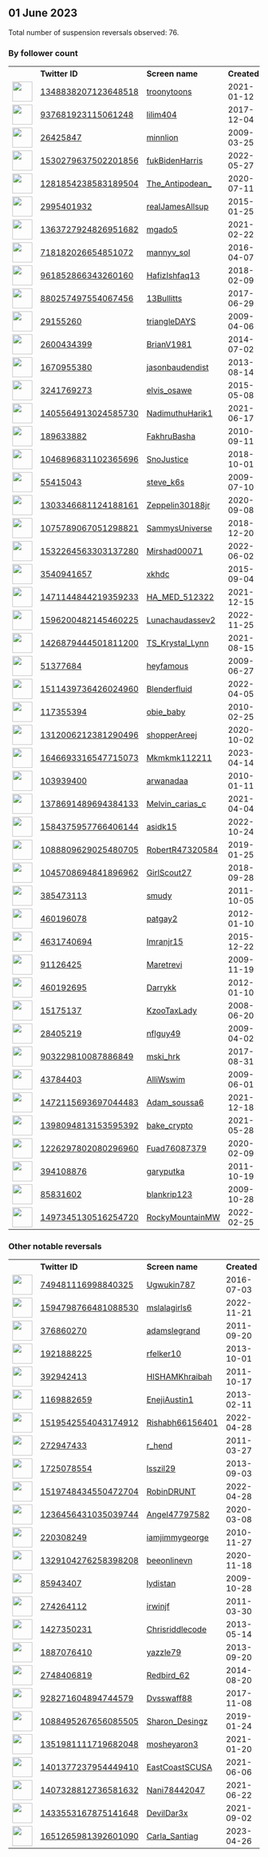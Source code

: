
## 01 June 2023
Total number of suspension reversals observed: 76.

### By follower count
<table><tr><th></th><th align="left">Twitter ID</th><th align="left">Screen name</th>
<th align="left">Created</th><th align="left">Status</th><th align="left">Suspended</th><th align="left">Followers</th>
<tr><td><a href="https://pbs.twimg.com/profile_images/1631676327819640833/bG37ujaS_normal.png"><img src="https://pbs.twimg.com/profile_images/1631676327819640833/bG37ujaS_normal.png" width="40px" height="40px" align="center"/></a></td><td><a href="https://twitter.com/intent/user?user_id=1348838207123648518">1348838207123648518</a></td><td><a href="https://twitter.com/troonytoons">troonytoons</a></td><td>2021-01-12</td><td align="center"></td><td>2023-03-19</td><td>56153</td></tr>
<tr><td><a href="https://pbs.twimg.com/profile_images/1663910991908728833/XToz_afB_normal.jpg"><img src="https://pbs.twimg.com/profile_images/1663910991908728833/XToz_afB_normal.jpg" width="40px" height="40px" align="center"/></a></td><td><a href="https://twitter.com/intent/user?user_id=937681923115061248">937681923115061248</a></td><td><a href="https://twitter.com/lilim404">lilim404</a></td><td>2017-12-04</td><td align="center"></td><td>2023-04-26</td><td>34238</td></tr>
<tr><td><a href="https://pbs.twimg.com/profile_images/1663078304889421824/8wILPQHS_normal.jpg"><img src="https://pbs.twimg.com/profile_images/1663078304889421824/8wILPQHS_normal.jpg" width="40px" height="40px" align="center"/></a></td><td><a href="https://twitter.com/intent/user?user_id=26425847">26425847</a></td><td><a href="https://twitter.com/minnlion">minnlion</a></td><td>2009-03-25</td><td align="center"></td><td></td><td>21911</td></tr>
<tr><td><a href="https://pbs.twimg.com/profile_images/1530426982831300609/L0gadUjR_normal.jpg"><img src="https://pbs.twimg.com/profile_images/1530426982831300609/L0gadUjR_normal.jpg" width="40px" height="40px" align="center"/></a></td><td><a href="https://twitter.com/intent/user?user_id=1530279637502201856">1530279637502201856</a></td><td><a href="https://twitter.com/fukBidenHarris">fukBidenHarris</a></td><td>2022-05-27</td><td align="center"></td><td>2023-05-31</td><td>17300</td></tr>
<tr><td><a href="https://pbs.twimg.com/profile_images/1605707379534102528/zaMAnQVG_normal.jpg"><img src="https://pbs.twimg.com/profile_images/1605707379534102528/zaMAnQVG_normal.jpg" width="40px" height="40px" align="center"/></a></td><td><a href="https://twitter.com/intent/user?user_id=1281854238583189504">1281854238583189504</a></td><td><a href="https://twitter.com/The_Antipodean_">The_Antipodean_</a></td><td>2020-07-11</td><td align="center"></td><td>2023-04-04</td><td>15102</td></tr>
<tr><td><a href="https://pbs.twimg.com/profile_images/943812143014600704/k2x1fB9b_normal.jpg"><img src="https://pbs.twimg.com/profile_images/943812143014600704/k2x1fB9b_normal.jpg" width="40px" height="40px" align="center"/></a></td><td><a href="https://twitter.com/intent/user?user_id=2995401932">2995401932</a></td><td><a href="https://twitter.com/realJamesAllsup">realJamesAllsup</a></td><td>2015-01-25</td><td align="center"></td><td></td><td>12857</td></tr>
<tr><td><a href="https://pbs.twimg.com/profile_images/1599347644874346497/RWuIvx4e_normal.jpg"><img src="https://pbs.twimg.com/profile_images/1599347644874346497/RWuIvx4e_normal.jpg" width="40px" height="40px" align="center"/></a></td><td><a href="https://twitter.com/intent/user?user_id=1363727924826951682">1363727924826951682</a></td><td><a href="https://twitter.com/mgado5">mgado5</a></td><td>2021-02-22</td><td align="center"></td><td>2023-05-17</td><td>11628</td></tr>
<tr><td><a href="https://pbs.twimg.com/profile_images/1663715925235752960/OB-x7i3V_normal.jpg"><img src="https://pbs.twimg.com/profile_images/1663715925235752960/OB-x7i3V_normal.jpg" width="40px" height="40px" align="center"/></a></td><td><a href="https://twitter.com/intent/user?user_id=718182026654851072">718182026654851072</a></td><td><a href="https://twitter.com/mannyv_sol">mannyv_sol</a></td><td>2016-04-07</td><td align="center"></td><td>2023-05-20</td><td>8626</td></tr>
<tr><td><a href="https://pbs.twimg.com/profile_images/1630915059336503296/qo3Sj-QY_normal.jpg"><img src="https://pbs.twimg.com/profile_images/1630915059336503296/qo3Sj-QY_normal.jpg" width="40px" height="40px" align="center"/></a></td><td><a href="https://twitter.com/intent/user?user_id=961852866343260160">961852866343260160</a></td><td><a href="https://twitter.com/HafizIshfaq13">HafizIshfaq13</a></td><td>2018-02-09</td><td align="center"></td><td>2023-05-25</td><td>7241</td></tr>
<tr><td><a href="https://pbs.twimg.com/profile_images/1324554923007045633/AZdx8qTz_normal.jpg"><img src="https://pbs.twimg.com/profile_images/1324554923007045633/AZdx8qTz_normal.jpg" width="40px" height="40px" align="center"/></a></td><td><a href="https://twitter.com/intent/user?user_id=880257497554067456">880257497554067456</a></td><td><a href="https://twitter.com/13Bullitts">13Bullitts</a></td><td>2017-06-29</td><td align="center"></td><td>2022-05-05</td><td>6541</td></tr>
<tr><td><a href="https://pbs.twimg.com/profile_images/1399668721354874884/xVBo1Xpt_normal.png"><img src="https://pbs.twimg.com/profile_images/1399668721354874884/xVBo1Xpt_normal.png" width="40px" height="40px" align="center"/></a></td><td><a href="https://twitter.com/intent/user?user_id=29155260">29155260</a></td><td><a href="https://twitter.com/triangleDAYS">triangleDAYS</a></td><td>2009-04-06</td><td align="center"></td><td>2022-11-28</td><td>6026</td></tr>
<tr><td><a href="https://pbs.twimg.com/profile_images/909590760479014913/uE-eck-5_normal.jpg"><img src="https://pbs.twimg.com/profile_images/909590760479014913/uE-eck-5_normal.jpg" width="40px" height="40px" align="center"/></a></td><td><a href="https://twitter.com/intent/user?user_id=2600434399">2600434399</a></td><td><a href="https://twitter.com/BrianV1981">BrianV1981</a></td><td>2014-07-02</td><td align="center"></td><td>2022-11-26</td><td>3730</td></tr>
<tr><td><a href="https://pbs.twimg.com/profile_images/1187447696241627137/L3Gqhfwr_normal.jpg"><img src="https://pbs.twimg.com/profile_images/1187447696241627137/L3Gqhfwr_normal.jpg" width="40px" height="40px" align="center"/></a></td><td><a href="https://twitter.com/intent/user?user_id=1670955380">1670955380</a></td><td><a href="https://twitter.com/jasonbaudendist">jasonbaudendist</a></td><td>2013-08-14</td><td align="center"></td><td></td><td>3221</td></tr>
<tr><td><a href="https://pbs.twimg.com/profile_images/1528747997361741826/f_0lg34j_normal.jpg"><img src="https://pbs.twimg.com/profile_images/1528747997361741826/f_0lg34j_normal.jpg" width="40px" height="40px" align="center"/></a></td><td><a href="https://twitter.com/intent/user?user_id=3241769273">3241769273</a></td><td><a href="https://twitter.com/elvis_osawe">elvis_osawe</a></td><td>2015-05-08</td><td align="center"></td><td>2022-06-05</td><td>3075</td></tr>
<tr><td><a href="https://pbs.twimg.com/profile_images/1630578212525985792/7u_n3bO3_normal.jpg"><img src="https://pbs.twimg.com/profile_images/1630578212525985792/7u_n3bO3_normal.jpg" width="40px" height="40px" align="center"/></a></td><td><a href="https://twitter.com/intent/user?user_id=1405564913024585730">1405564913024585730</a></td><td><a href="https://twitter.com/NadimuthuHarik1">NadimuthuHarik1</a></td><td>2021-06-17</td><td align="center"></td><td>2023-05-12</td><td>2120</td></tr>
<tr><td><a href="https://pbs.twimg.com/profile_images/1663441030937554944/nBrI0rL5_normal.jpg"><img src="https://pbs.twimg.com/profile_images/1663441030937554944/nBrI0rL5_normal.jpg" width="40px" height="40px" align="center"/></a></td><td><a href="https://twitter.com/intent/user?user_id=189633882">189633882</a></td><td><a href="https://twitter.com/FakhruBasha">FakhruBasha</a></td><td>2010-09-11</td><td align="center"></td><td>2023-05-22</td><td>1877</td></tr>
<tr><td><a href="https://pbs.twimg.com/profile_images/1661819421688573958/gObSV-xm_normal.jpg"><img src="https://pbs.twimg.com/profile_images/1661819421688573958/gObSV-xm_normal.jpg" width="40px" height="40px" align="center"/></a></td><td><a href="https://twitter.com/intent/user?user_id=1046896831102365696">1046896831102365696</a></td><td><a href="https://twitter.com/SnoJustice">SnoJustice</a></td><td>2018-10-01</td><td align="center"></td><td></td><td>1764</td></tr>
<tr><td><a href="https://pbs.twimg.com/profile_images/919703418050138112/w39PF8M9_normal.jpg"><img src="https://pbs.twimg.com/profile_images/919703418050138112/w39PF8M9_normal.jpg" width="40px" height="40px" align="center"/></a></td><td><a href="https://twitter.com/intent/user?user_id=55415043">55415043</a></td><td><a href="https://twitter.com/steve_k6s">steve_k6s</a></td><td>2009-07-10</td><td align="center"></td><td></td><td>1456</td></tr>
<tr><td><a href="https://pbs.twimg.com/profile_images/1346639051651244032/yschHMem_normal.jpg"><img src="https://pbs.twimg.com/profile_images/1346639051651244032/yschHMem_normal.jpg" width="40px" height="40px" align="center"/></a></td><td><a href="https://twitter.com/intent/user?user_id=1303346681124188161">1303346681124188161</a></td><td><a href="https://twitter.com/Zeppelin30188jr">Zeppelin30188jr</a></td><td>2020-09-08</td><td align="center">🔒</td><td></td><td>1372</td></tr>
<tr><td><a href="https://pbs.twimg.com/profile_images/1643920188948242432/-UpYB-qA_normal.jpg"><img src="https://pbs.twimg.com/profile_images/1643920188948242432/-UpYB-qA_normal.jpg" width="40px" height="40px" align="center"/></a></td><td><a href="https://twitter.com/intent/user?user_id=1075789067051298821">1075789067051298821</a></td><td><a href="https://twitter.com/SammysUniverse">SammysUniverse</a></td><td>2018-12-20</td><td align="center"></td><td>2023-05-22</td><td>1329</td></tr>
<tr><td><a href="https://pbs.twimg.com/profile_images/1641724651670757376/NO9VtmRz_normal.jpg"><img src="https://pbs.twimg.com/profile_images/1641724651670757376/NO9VtmRz_normal.jpg" width="40px" height="40px" align="center"/></a></td><td><a href="https://twitter.com/intent/user?user_id=1532264563303137280">1532264563303137280</a></td><td><a href="https://twitter.com/Mirshad00071">Mirshad00071</a></td><td>2022-06-02</td><td align="center"></td><td>2023-05-16</td><td>1216</td></tr>
<tr><td><a href="https://pbs.twimg.com/profile_images/1583534623233015809/-qyESszF_normal.jpg"><img src="https://pbs.twimg.com/profile_images/1583534623233015809/-qyESszF_normal.jpg" width="40px" height="40px" align="center"/></a></td><td><a href="https://twitter.com/intent/user?user_id=3540941657">3540941657</a></td><td><a href="https://twitter.com/xkhdc">xkhdc</a></td><td>2015-09-04</td><td align="center"></td><td>2023-05-28</td><td>1191</td></tr>
<tr><td><a href="https://pbs.twimg.com/profile_images/1662952766140981258/ThmWjpy7_normal.jpg"><img src="https://pbs.twimg.com/profile_images/1662952766140981258/ThmWjpy7_normal.jpg" width="40px" height="40px" align="center"/></a></td><td><a href="https://twitter.com/intent/user?user_id=1471144844219359233">1471144844219359233</a></td><td><a href="https://twitter.com/HA_MED_512322">HA_MED_512322</a></td><td>2021-12-15</td><td align="center"></td><td>2023-05-25</td><td>1178</td></tr>
<tr><td><a href="https://pbs.twimg.com/profile_images/1597203798677659648/6ldRuV4c_normal.jpg"><img src="https://pbs.twimg.com/profile_images/1597203798677659648/6ldRuV4c_normal.jpg" width="40px" height="40px" align="center"/></a></td><td><a href="https://twitter.com/intent/user?user_id=1596200482145460225">1596200482145460225</a></td><td><a href="https://twitter.com/Lunachaudassev2">Lunachaudassev2</a></td><td>2022-11-25</td><td align="center"></td><td>2023-05-25</td><td>1135</td></tr>
<tr><td><a href="https://pbs.twimg.com/profile_images/1602049748869025793/9MDViDof_normal.jpg"><img src="https://pbs.twimg.com/profile_images/1602049748869025793/9MDViDof_normal.jpg" width="40px" height="40px" align="center"/></a></td><td><a href="https://twitter.com/intent/user?user_id=1426879444501811200">1426879444501811200</a></td><td><a href="https://twitter.com/TS_Krystal_Lynn">TS_Krystal_Lynn</a></td><td>2021-08-15</td><td align="center"></td><td>2023-01-13</td><td>1029</td></tr>
<tr><td><a href="https://pbs.twimg.com/profile_images/1480417306194944004/ArUpwxw2_normal.jpg"><img src="https://pbs.twimg.com/profile_images/1480417306194944004/ArUpwxw2_normal.jpg" width="40px" height="40px" align="center"/></a></td><td><a href="https://twitter.com/intent/user?user_id=51377684">51377684</a></td><td><a href="https://twitter.com/heyfamous">heyfamous</a></td><td>2009-06-27</td><td align="center"></td><td>2022-12-03</td><td>915</td></tr>
<tr><td><a href="https://pbs.twimg.com/profile_images/1532891626049220608/rtqvs23q_normal.jpg"><img src="https://pbs.twimg.com/profile_images/1532891626049220608/rtqvs23q_normal.jpg" width="40px" height="40px" align="center"/></a></td><td><a href="https://twitter.com/intent/user?user_id=1511439736426024960">1511439736426024960</a></td><td><a href="https://twitter.com/Blenderfluid">Blenderfluid</a></td><td>2022-04-05</td><td align="center"></td><td>2022-06-15</td><td>801</td></tr>
<tr><td><a href="https://pbs.twimg.com/profile_images/1310940572086083586/1rE5rIx__normal.jpg"><img src="https://pbs.twimg.com/profile_images/1310940572086083586/1rE5rIx__normal.jpg" width="40px" height="40px" align="center"/></a></td><td><a href="https://twitter.com/intent/user?user_id=117355394">117355394</a></td><td><a href="https://twitter.com/obie_baby">obie_baby</a></td><td>2010-02-25</td><td align="center"></td><td>2022-10-25</td><td>786</td></tr>
<tr><td><a href="https://pbs.twimg.com/profile_images/1615616100816883712/l1zZtY5U_normal.jpg"><img src="https://pbs.twimg.com/profile_images/1615616100816883712/l1zZtY5U_normal.jpg" width="40px" height="40px" align="center"/></a></td><td><a href="https://twitter.com/intent/user?user_id=1312006212381290496">1312006212381290496</a></td><td><a href="https://twitter.com/shopperAreej">shopperAreej</a></td><td>2020-10-02</td><td align="center"></td><td>2023-05-20</td><td>754</td></tr>
<tr><td><a href="https://pbs.twimg.com/profile_images/1646708098000723970/PMyRDsg9_normal.jpg"><img src="https://pbs.twimg.com/profile_images/1646708098000723970/PMyRDsg9_normal.jpg" width="40px" height="40px" align="center"/></a></td><td><a href="https://twitter.com/intent/user?user_id=1646693316547715073">1646693316547715073</a></td><td><a href="https://twitter.com/Mkmkmk112211">Mkmkmk112211</a></td><td>2023-04-14</td><td align="center"></td><td>2023-05-25</td><td>740</td></tr>
<tr><td><a href="https://pbs.twimg.com/profile_images/1192796656925913088/opA92Ptj_normal.jpg"><img src="https://pbs.twimg.com/profile_images/1192796656925913088/opA92Ptj_normal.jpg" width="40px" height="40px" align="center"/></a></td><td><a href="https://twitter.com/intent/user?user_id=103939400">103939400</a></td><td><a href="https://twitter.com/arwanadaa">arwanadaa</a></td><td>2010-01-11</td><td align="center"></td><td>2023-05-23</td><td>667</td></tr>
<tr><td><a href="https://pbs.twimg.com/profile_images/1644843582648451076/85JBaR2b_normal.jpg"><img src="https://pbs.twimg.com/profile_images/1644843582648451076/85JBaR2b_normal.jpg" width="40px" height="40px" align="center"/></a></td><td><a href="https://twitter.com/intent/user?user_id=1378691489694384133">1378691489694384133</a></td><td><a href="https://twitter.com/Melvin_carias_c">Melvin_carias_c</a></td><td>2021-04-04</td><td align="center"></td><td>2023-05-25</td><td>607</td></tr>
<tr><td><a href="https://pbs.twimg.com/profile_images/1598254778399727616/2WYem5H2_normal.jpg"><img src="https://pbs.twimg.com/profile_images/1598254778399727616/2WYem5H2_normal.jpg" width="40px" height="40px" align="center"/></a></td><td><a href="https://twitter.com/intent/user?user_id=1584375957766406144">1584375957766406144</a></td><td><a href="https://twitter.com/asidk15">asidk15</a></td><td>2022-10-24</td><td align="center"></td><td>2023-05-15</td><td>600</td></tr>
<tr><td><a href="https://pbs.twimg.com/profile_images/1661925619645464576/1xojTIEw_normal.jpg"><img src="https://pbs.twimg.com/profile_images/1661925619645464576/1xojTIEw_normal.jpg" width="40px" height="40px" align="center"/></a></td><td><a href="https://twitter.com/intent/user?user_id=1088809629025480705">1088809629025480705</a></td><td><a href="https://twitter.com/RobertR47320584">RobertR47320584</a></td><td>2019-01-25</td><td align="center"></td><td>2023-05-28</td><td>582</td></tr>
<tr><td><a href="https://pbs.twimg.com/profile_images/1045709195998318596/F_LB473A_normal.jpg"><img src="https://pbs.twimg.com/profile_images/1045709195998318596/F_LB473A_normal.jpg" width="40px" height="40px" align="center"/></a></td><td><a href="https://twitter.com/intent/user?user_id=1045708694841896962">1045708694841896962</a></td><td><a href="https://twitter.com/GirlScout27">GirlScout27</a></td><td>2018-09-28</td><td align="center"></td><td></td><td>491</td></tr>
<tr><td><a href="https://pbs.twimg.com/profile_images/509121573245427712/ao-FeytI_normal.jpeg"><img src="https://pbs.twimg.com/profile_images/509121573245427712/ao-FeytI_normal.jpeg" width="40px" height="40px" align="center"/></a></td><td><a href="https://twitter.com/intent/user?user_id=385473113">385473113</a></td><td><a href="https://twitter.com/smudy">smudy</a></td><td>2011-10-05</td><td align="center">🔒</td><td>2023-04-19</td><td>474</td></tr>
<tr><td><a href="https://pbs.twimg.com/profile_images/1443799510837342222/8JU42wIK_normal.jpg"><img src="https://pbs.twimg.com/profile_images/1443799510837342222/8JU42wIK_normal.jpg" width="40px" height="40px" align="center"/></a></td><td><a href="https://twitter.com/intent/user?user_id=460196078">460196078</a></td><td><a href="https://twitter.com/patgay2">patgay2</a></td><td>2012-01-10</td><td align="center">🔒</td><td>2023-05-25</td><td>451</td></tr>
<tr><td><a href="https://pbs.twimg.com/profile_images/1452328772687044620/VnfyHlnS_normal.jpg"><img src="https://pbs.twimg.com/profile_images/1452328772687044620/VnfyHlnS_normal.jpg" width="40px" height="40px" align="center"/></a></td><td><a href="https://twitter.com/intent/user?user_id=4631740694">4631740694</a></td><td><a href="https://twitter.com/Imranjr15">Imranjr15</a></td><td>2015-12-22</td><td align="center">🔒</td><td>2023-05-23</td><td>427</td></tr>
<tr><td><a href="https://pbs.twimg.com/profile_images/695359294301016066/MXl3Hygz_normal.jpg"><img src="https://pbs.twimg.com/profile_images/695359294301016066/MXl3Hygz_normal.jpg" width="40px" height="40px" align="center"/></a></td><td><a href="https://twitter.com/intent/user?user_id=91126425">91126425</a></td><td><a href="https://twitter.com/Maretrevi">Maretrevi</a></td><td>2009-11-19</td><td align="center"></td><td>2023-03-23</td><td>422</td></tr>
<tr><td><a href="https://pbs.twimg.com/profile_images/1633986113755815941/ADknVMeL_normal.jpg"><img src="https://pbs.twimg.com/profile_images/1633986113755815941/ADknVMeL_normal.jpg" width="40px" height="40px" align="center"/></a></td><td><a href="https://twitter.com/intent/user?user_id=460192695">460192695</a></td><td><a href="https://twitter.com/Darrykk">Darrykk</a></td><td>2012-01-10</td><td align="center"></td><td>2023-05-24</td><td>413</td></tr>
<tr><td><a href="https://pbs.twimg.com/profile_images/1359748407494119424/firvQKBr_normal.jpg"><img src="https://pbs.twimg.com/profile_images/1359748407494119424/firvQKBr_normal.jpg" width="40px" height="40px" align="center"/></a></td><td><a href="https://twitter.com/intent/user?user_id=15175137">15175137</a></td><td><a href="https://twitter.com/KzooTaxLady">KzooTaxLady</a></td><td>2008-06-20</td><td align="center">🔒</td><td>2023-02-23</td><td>403</td></tr>
<tr><td><a href="https://pbs.twimg.com/profile_images/550016114218921984/2rW3byP1_normal.jpeg"><img src="https://pbs.twimg.com/profile_images/550016114218921984/2rW3byP1_normal.jpeg" width="40px" height="40px" align="center"/></a></td><td><a href="https://twitter.com/intent/user?user_id=28405219">28405219</a></td><td><a href="https://twitter.com/nflguy49">nflguy49</a></td><td>2009-04-02</td><td align="center"></td><td></td><td>309</td></tr>
<tr><td><a href="https://pbs.twimg.com/profile_images/1657621385227964418/L-aQPNTQ_normal.jpg"><img src="https://pbs.twimg.com/profile_images/1657621385227964418/L-aQPNTQ_normal.jpg" width="40px" height="40px" align="center"/></a></td><td><a href="https://twitter.com/intent/user?user_id=903229810087886849">903229810087886849</a></td><td><a href="https://twitter.com/mski_hrk">mski_hrk</a></td><td>2017-08-31</td><td align="center"></td><td>2023-05-25</td><td>279</td></tr>
<tr><td><a href="https://pbs.twimg.com/profile_images/1563509047302623233/ZGCyn6sQ_normal.jpg"><img src="https://pbs.twimg.com/profile_images/1563509047302623233/ZGCyn6sQ_normal.jpg" width="40px" height="40px" align="center"/></a></td><td><a href="https://twitter.com/intent/user?user_id=43784403">43784403</a></td><td><a href="https://twitter.com/AlliWswim">AlliWswim</a></td><td>2009-06-01</td><td align="center">🔒</td><td>2022-11-26</td><td>256</td></tr>
<tr><td><a href="https://pbs.twimg.com/profile_images/1578024706648997889/BWOWY1jV_normal.jpg"><img src="https://pbs.twimg.com/profile_images/1578024706648997889/BWOWY1jV_normal.jpg" width="40px" height="40px" align="center"/></a></td><td><a href="https://twitter.com/intent/user?user_id=1472115693697044483">1472115693697044483</a></td><td><a href="https://twitter.com/Adam_soussa6">Adam_soussa6</a></td><td>2021-12-18</td><td align="center"></td><td>2023-02-07</td><td>240</td></tr>
<tr><td><a href="https://pbs.twimg.com/profile_images/1547236178130255873/BVzLGvgL_normal.jpg"><img src="https://pbs.twimg.com/profile_images/1547236178130255873/BVzLGvgL_normal.jpg" width="40px" height="40px" align="center"/></a></td><td><a href="https://twitter.com/intent/user?user_id=1398094813153595392">1398094813153595392</a></td><td><a href="https://twitter.com/bake_crypto">bake_crypto</a></td><td>2021-05-28</td><td align="center"></td><td>2022-12-17</td><td>225</td></tr>
<tr><td><a href="https://pbs.twimg.com/profile_images/1365437864171962368/oTfLye63_normal.jpg"><img src="https://pbs.twimg.com/profile_images/1365437864171962368/oTfLye63_normal.jpg" width="40px" height="40px" align="center"/></a></td><td><a href="https://twitter.com/intent/user?user_id=1226297802080296960">1226297802080296960</a></td><td><a href="https://twitter.com/Fuad76087379">Fuad76087379</a></td><td>2020-02-09</td><td align="center"></td><td>2023-05-25</td><td>194</td></tr>
<tr><td><a href="https://pbs.twimg.com/profile_images/763149164515581952/dEY73G5L_normal.jpg"><img src="https://pbs.twimg.com/profile_images/763149164515581952/dEY73G5L_normal.jpg" width="40px" height="40px" align="center"/></a></td><td><a href="https://twitter.com/intent/user?user_id=394108876">394108876</a></td><td><a href="https://twitter.com/garyputka">garyputka</a></td><td>2011-10-19</td><td align="center"></td><td>2022-12-27</td><td>192</td></tr>
<tr><td><a href="https://pbs.twimg.com/profile_images/1660378747319492608/pVClUQJD_normal.jpg"><img src="https://pbs.twimg.com/profile_images/1660378747319492608/pVClUQJD_normal.jpg" width="40px" height="40px" align="center"/></a></td><td><a href="https://twitter.com/intent/user?user_id=85831602">85831602</a></td><td><a href="https://twitter.com/blankrip123">blankrip123</a></td><td>2009-10-28</td><td align="center"></td><td></td><td>185</td></tr>
<tr><td><a href="https://pbs.twimg.com/profile_images/1509012156892602369/TKaOLsQe_normal.jpg"><img src="https://pbs.twimg.com/profile_images/1509012156892602369/TKaOLsQe_normal.jpg" width="40px" height="40px" align="center"/></a></td><td><a href="https://twitter.com/intent/user?user_id=1497345130516254720">1497345130516254720</a></td><td><a href="https://twitter.com/RockyMountainMW">RockyMountainMW</a></td><td>2022-02-25</td><td align="center"></td><td>2022-09-08</td><td>165</td></tr>
</table>

### Other notable reversals
<table><tr><th></th><th align="left">Twitter ID</th><th align="left">Screen name</th>
<th align="left">Created</th><th align="left">Status</th><th align="left">Suspended</th><th align="left">Followers</th>
<tr><td><a href="https://pbs.twimg.com/profile_images/1508044897793753089/Ewad94Z1_normal.jpg"><img src="https://pbs.twimg.com/profile_images/1508044897793753089/Ewad94Z1_normal.jpg" width="40px" height="40px" align="center"/></a></td><td><a href="https://twitter.com/intent/user?user_id=749481116998840325">749481116998840325</a></td><td><a href="https://twitter.com/Ugwukin787">Ugwukin787</a></td><td>2016-07-03</td><td align="center"></td><td>2023-01-25</td><td>63</td></tr>
<tr><td><a href="https://pbs.twimg.com/profile_images/1594800978141872129/6zlIOjh8_normal.jpg"><img src="https://pbs.twimg.com/profile_images/1594800978141872129/6zlIOjh8_normal.jpg" width="40px" height="40px" align="center"/></a></td><td><a href="https://twitter.com/intent/user?user_id=1594798766481088530">1594798766481088530</a></td><td><a href="https://twitter.com/mslalagirls6">mslalagirls6</a></td><td>2022-11-21</td><td align="center"></td><td>2023-01-14</td><td>2</td></tr>
<tr><td><a href="https://pbs.twimg.com/profile_images/1198689292371013633/eaNp-9VB_normal.jpg"><img src="https://pbs.twimg.com/profile_images/1198689292371013633/eaNp-9VB_normal.jpg" width="40px" height="40px" align="center"/></a></td><td><a href="https://twitter.com/intent/user?user_id=376860270">376860270</a></td><td><a href="https://twitter.com/adamslegrand">adamslegrand</a></td><td>2011-09-20</td><td align="center">🔒</td><td>2022-11-28</td><td>52</td></tr>
<tr><td><a href="https://pbs.twimg.com/profile_images/1591783526919192577/xiiiIFi8_normal.jpg"><img src="https://pbs.twimg.com/profile_images/1591783526919192577/xiiiIFi8_normal.jpg" width="40px" height="40px" align="center"/></a></td><td><a href="https://twitter.com/intent/user?user_id=1921888225">1921888225</a></td><td><a href="https://twitter.com/rfelker10">rfelker10</a></td><td>2013-10-01</td><td align="center"></td><td>2023-05-17</td><td>19</td></tr>
<tr><td><a href="https://abs.twimg.com/sticky/default_profile_images/default_profile_normal.png"><img src="https://abs.twimg.com/sticky/default_profile_images/default_profile_normal.png" width="40px" height="40px" align="center"/></a></td><td><a href="https://twitter.com/intent/user?user_id=392942413">392942413</a></td><td><a href="https://twitter.com/HISHAMKhraibah">HISHAMKhraibah</a></td><td>2011-10-17</td><td align="center"></td><td>2023-02-22</td><td>1</td></tr>
<tr><td><a href="https://pbs.twimg.com/profile_images/1395633477178044422/SXJeHwSP_normal.jpg"><img src="https://pbs.twimg.com/profile_images/1395633477178044422/SXJeHwSP_normal.jpg" width="40px" height="40px" align="center"/></a></td><td><a href="https://twitter.com/intent/user?user_id=1169882659">1169882659</a></td><td><a href="https://twitter.com/EnejiAustin1">EnejiAustin1</a></td><td>2013-02-11</td><td align="center"></td><td>2023-05-25</td><td>149</td></tr>
<tr><td><a href="https://pbs.twimg.com/profile_images/1519542640445779968/HSun-U2A_normal.png"><img src="https://pbs.twimg.com/profile_images/1519542640445779968/HSun-U2A_normal.png" width="40px" height="40px" align="center"/></a></td><td><a href="https://twitter.com/intent/user?user_id=1519542554043174912">1519542554043174912</a></td><td><a href="https://twitter.com/Rishabh66156401">Rishabh66156401</a></td><td>2022-04-28</td><td align="center"></td><td>2022-12-27</td><td>0</td></tr>
<tr><td><a href="https://abs.twimg.com/sticky/default_profile_images/default_profile_normal.png"><img src="https://abs.twimg.com/sticky/default_profile_images/default_profile_normal.png" width="40px" height="40px" align="center"/></a></td><td><a href="https://twitter.com/intent/user?user_id=272947433">272947433</a></td><td><a href="https://twitter.com/r_hend">r_hend</a></td><td>2011-03-27</td><td align="center">🔒</td><td>2023-04-06</td><td>2</td></tr>
<tr><td><a href="https://pbs.twimg.com/profile_images/826129187123580930/dKNlR0bz_normal.jpg"><img src="https://pbs.twimg.com/profile_images/826129187123580930/dKNlR0bz_normal.jpg" width="40px" height="40px" align="center"/></a></td><td><a href="https://twitter.com/intent/user?user_id=1725078554">1725078554</a></td><td><a href="https://twitter.com/lsszil29">lsszil29</a></td><td>2013-09-03</td><td align="center"></td><td>2022-05-18</td><td>61</td></tr>
<tr><td><a href="https://pbs.twimg.com/profile_images/1519749592790745090/62TMMgxA_normal.jpg"><img src="https://pbs.twimg.com/profile_images/1519749592790745090/62TMMgxA_normal.jpg" width="40px" height="40px" align="center"/></a></td><td><a href="https://twitter.com/intent/user?user_id=1519748434550472704">1519748434550472704</a></td><td><a href="https://twitter.com/RobinDRUNT">RobinDRUNT</a></td><td>2022-04-28</td><td align="center"></td><td>2022-10-20</td><td>13</td></tr>
<tr><td><a href="https://pbs.twimg.com/profile_images/1540111346896871425/OaLW71En_normal.jpg"><img src="https://pbs.twimg.com/profile_images/1540111346896871425/OaLW71En_normal.jpg" width="40px" height="40px" align="center"/></a></td><td><a href="https://twitter.com/intent/user?user_id=1236456431035039744">1236456431035039744</a></td><td><a href="https://twitter.com/Angel47797582">Angel47797582</a></td><td>2020-03-08</td><td align="center"></td><td>2022-11-08</td><td>10</td></tr>
<tr><td><a href="https://pbs.twimg.com/profile_images/1215299143171747841/33nd43hM_normal.jpg"><img src="https://pbs.twimg.com/profile_images/1215299143171747841/33nd43hM_normal.jpg" width="40px" height="40px" align="center"/></a></td><td><a href="https://twitter.com/intent/user?user_id=220308249">220308249</a></td><td><a href="https://twitter.com/iamjimmygeorge">iamjimmygeorge</a></td><td>2010-11-27</td><td align="center"></td><td>2022-08-22</td><td>77</td></tr>
<tr><td><a href="https://pbs.twimg.com/profile_images/1420785694583123968/mulI6C-O_normal.jpg"><img src="https://pbs.twimg.com/profile_images/1420785694583123968/mulI6C-O_normal.jpg" width="40px" height="40px" align="center"/></a></td><td><a href="https://twitter.com/intent/user?user_id=1329104276258398208">1329104276258398208</a></td><td><a href="https://twitter.com/beeonlinevn">beeonlinevn</a></td><td>2020-11-18</td><td align="center">🔒</td><td>2023-05-03</td><td>1</td></tr>
<tr><td><a href="https://pbs.twimg.com/profile_images/1362039591/Lisa_2_normal.jpg"><img src="https://pbs.twimg.com/profile_images/1362039591/Lisa_2_normal.jpg" width="40px" height="40px" align="center"/></a></td><td><a href="https://twitter.com/intent/user?user_id=85943407">85943407</a></td><td><a href="https://twitter.com/lydistan">lydistan</a></td><td>2009-10-28</td><td align="center"></td><td></td><td>25</td></tr>
<tr><td><a href="https://pbs.twimg.com/profile_images/1297213273/image_normal.jpg"><img src="https://pbs.twimg.com/profile_images/1297213273/image_normal.jpg" width="40px" height="40px" align="center"/></a></td><td><a href="https://twitter.com/intent/user?user_id=274264112">274264112</a></td><td><a href="https://twitter.com/irwinjf">irwinjf</a></td><td>2011-03-30</td><td align="center"></td><td></td><td>10</td></tr>
<tr><td><a href="https://pbs.twimg.com/profile_images/1607770661719515138/9xdXpUwR_normal.jpg"><img src="https://pbs.twimg.com/profile_images/1607770661719515138/9xdXpUwR_normal.jpg" width="40px" height="40px" align="center"/></a></td><td><a href="https://twitter.com/intent/user?user_id=1427350231">1427350231</a></td><td><a href="https://twitter.com/Chrisriddlecode">Chrisriddlecode</a></td><td>2013-05-14</td><td align="center"></td><td>2023-05-21</td><td>116</td></tr>
<tr><td><a href="https://pbs.twimg.com/profile_images/1186979284335955969/y1rz7E0r_normal.jpg"><img src="https://pbs.twimg.com/profile_images/1186979284335955969/y1rz7E0r_normal.jpg" width="40px" height="40px" align="center"/></a></td><td><a href="https://twitter.com/intent/user?user_id=1887076410">1887076410</a></td><td><a href="https://twitter.com/yazzle79">yazzle79</a></td><td>2013-09-20</td><td align="center"></td><td></td><td>128</td></tr>
<tr><td><a href="https://pbs.twimg.com/profile_images/834438650234441728/VhawB1wU_normal.jpg"><img src="https://pbs.twimg.com/profile_images/834438650234441728/VhawB1wU_normal.jpg" width="40px" height="40px" align="center"/></a></td><td><a href="https://twitter.com/intent/user?user_id=2748406819">2748406819</a></td><td><a href="https://twitter.com/Redbird_62">Redbird_62</a></td><td>2014-08-20</td><td align="center"></td><td></td><td>122</td></tr>
<tr><td><a href="https://abs.twimg.com/sticky/default_profile_images/default_profile_normal.png"><img src="https://abs.twimg.com/sticky/default_profile_images/default_profile_normal.png" width="40px" height="40px" align="center"/></a></td><td><a href="https://twitter.com/intent/user?user_id=928271604894744579">928271604894744579</a></td><td><a href="https://twitter.com/Dvsswaff88">Dvsswaff88</a></td><td>2017-11-08</td><td align="center"></td><td>2023-02-28</td><td>3</td></tr>
<tr><td><a href="https://pbs.twimg.com/profile_images/1663531132514877441/YdypoKlm_normal.jpg"><img src="https://pbs.twimg.com/profile_images/1663531132514877441/YdypoKlm_normal.jpg" width="40px" height="40px" align="center"/></a></td><td><a href="https://twitter.com/intent/user?user_id=1088495267656085505">1088495267656085505</a></td><td><a href="https://twitter.com/Sharon_Desingz">Sharon_Desingz</a></td><td>2019-01-24</td><td align="center"></td><td>2023-05-25</td><td>150</td></tr>
<tr><td><a href="https://pbs.twimg.com/profile_images/1631701024208453637/pKILaC3a_normal.png"><img src="https://pbs.twimg.com/profile_images/1631701024208453637/pKILaC3a_normal.png" width="40px" height="40px" align="center"/></a></td><td><a href="https://twitter.com/intent/user?user_id=1351981111719682048">1351981111719682048</a></td><td><a href="https://twitter.com/mosheyaron3">mosheyaron3</a></td><td>2021-01-20</td><td align="center"></td><td>2023-04-15</td><td>0</td></tr>
<tr><td><a href="https://pbs.twimg.com/profile_images/1401385757688926210/w75UW8ni_normal.jpg"><img src="https://pbs.twimg.com/profile_images/1401385757688926210/w75UW8ni_normal.jpg" width="40px" height="40px" align="center"/></a></td><td><a href="https://twitter.com/intent/user?user_id=1401377237954449410">1401377237954449410</a></td><td><a href="https://twitter.com/EastCoastSCUSA">EastCoastSCUSA</a></td><td>2021-06-06</td><td align="center"></td><td></td><td>5</td></tr>
<tr><td><a href="https://pbs.twimg.com/profile_images/1510760879616237569/E1dsBd89_normal.jpg"><img src="https://pbs.twimg.com/profile_images/1510760879616237569/E1dsBd89_normal.jpg" width="40px" height="40px" align="center"/></a></td><td><a href="https://twitter.com/intent/user?user_id=1407328812736581632">1407328812736581632</a></td><td><a href="https://twitter.com/Nani78442047">Nani78442047</a></td><td>2021-06-22</td><td align="center">🔒</td><td>2023-05-27</td><td>49</td></tr>
<tr><td><a href="https://pbs.twimg.com/profile_images/1653170429790486530/zlMEks-f_normal.jpg"><img src="https://pbs.twimg.com/profile_images/1653170429790486530/zlMEks-f_normal.jpg" width="40px" height="40px" align="center"/></a></td><td><a href="https://twitter.com/intent/user?user_id=1433553167875141648">1433553167875141648</a></td><td><a href="https://twitter.com/DevilDar3x">DevilDar3x</a></td><td>2021-09-02</td><td align="center"></td><td>2023-05-13</td><td>97</td></tr>
<tr><td><a href="https://pbs.twimg.com/profile_images/1651267361830326273/J-O8xSsk_normal.jpg"><img src="https://pbs.twimg.com/profile_images/1651267361830326273/J-O8xSsk_normal.jpg" width="40px" height="40px" align="center"/></a></td><td><a href="https://twitter.com/intent/user?user_id=1651265981392601090">1651265981392601090</a></td><td><a href="https://twitter.com/Carla_Santiag">Carla_Santiag</a></td><td>2023-04-26</td><td align="center"></td><td>2023-05-23</td><td>2</td></tr>
</table>
